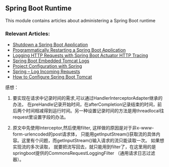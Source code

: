 ## Spring Boot Runtime

This module contains articles about administering a Spring Boot runtime

### Relevant Articles:									
 - [Shutdown a Spring Boot Application](https://www.baeldung.com/spring-boot-shutdown)
 - [Programmatically Restarting a Spring Boot Application](https://www.baeldung.com/java-restart-spring-boot-app)
 - [Logging HTTP Requests with Spring Boot Actuator HTTP Tracing](https://www.baeldung.com/spring-boot-actuator-http)
 - [Spring Boot Embedded Tomcat Logs](https://www.baeldung.com/spring-boot-embedded-tomcat-logs) 
 - [Project Configuration with Spring](https://www.baeldung.com/project-configuration-with-spring)
 - [Spring – Log Incoming Requests](https://www.baeldung.com/spring-http-logging)
 - [How to Configure Spring Boot Tomcat](https://www.baeldung.com/spring-boot-configure-tomcat)


感想：

1. 要实现在请求中记录时间的需求,可以通过HandlerInterceptorAdapter继承的办法，
在preHandle记录开始时间，在afterCompletion记录结束的时间，前后两个时间相减得到运行时间。另一种设置记录时间的方法是用threadlocal往request里设置字段的办法。

2. 原文中先使用Interceptor,然后使用filter,
这样做的原因是对于非x-www-form-urlencoded的post请求体，
只能用getInputStream()获取流的具体内容。这里有个问题，而getInputStream()输入请求的流只能读取一次。
如果想实现流的多次读取，
就要把流写回去，就只能用到filter了，在这里用的是springboot提供的CommonsRequestLoggingFilter
（通用请求日志过滤器）。

